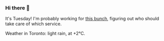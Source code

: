 ### Hi there :wave:

It's Tuesday! I'm probably working for [this bunch](https://github.com/kohofinancial), figuring out who should take care of which service.

Weather in Toronto: light rain, at +2°C.
